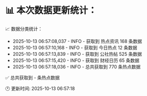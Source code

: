 📊 本次数据更新统计：
==========================

📈 数据分类统计：
- 2025-10-13 06:57:08,037 - INFO - 获取到 热点资讯 168 条数据
- 2025-10-13 06:57:10,168 - INFO - 获取到 今日热点 12 条数据
- 2025-10-13 06:57:13,839 - INFO - 获取到 公社热帖 525 条数据
- 2025-10-13 06:57:15,420 - INFO - 获取到 财经日历 65 条数据
- 2025-10-13 06:57:18,036 - INFO - 总共获取到 770 条热点数据

✅ 总共获取到 - 条热点数据

🕐 更新时间: 2025-10-13 06:57:18
